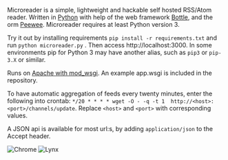 Microreader is a simple, lightweight and hackable self hosted RSS/Atom reader.
Written in [Python](http://python.org/) with help of the web framework [Bottle](http://bottlepy.org/), 
and the orm [Peewee](https://github.com/coleifer/peewee). Microreader requires at least Python version 3.

Try it out by installing requirements `pip install -r requirements.txt` and 
run `python microreader.py` . Then access http://localhost:3000. In some environments
pip for Python 3 may have another alias, such as `pip3` or `pip-3.X` or similar.

Runs on [Apache with mod_wsgi](http://bottlepy.org/docs/dev/deployment.html#apache-mod-wsgi).
An example app.wsgi is included in the repository.

To have automatic aggregation of feeds every twenty minutes, enter the 
following into crontab:
`*/20 * * * * wget -O - -q -t 1  http://<host>:<port>/channels/update`. 
Replace `<host>` and `<port>` with corresponding values.

A JSON api is available for most url:s, by adding `application/json`
to the Accept header.

![Chrome](https://raw.github.com/morganbengtsson/Micro-reader/master/screenshots/chrome.png "Microreader in Chrome")
![Lynx](https://raw.github.com/morganbengtsson/Micro-reader/master/screenshots/lynx.png "Microreader in Lynx")

